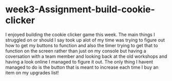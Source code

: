 # week3-Assignment-build-cookie-clicker

I enjoyed building the cookie clicker game this week. The main things I struggled on or should I say took up alot of my time was trying to figure out how to get my buttons to function and also the timer trying to get that to function on the screen rather than just on my console but having a coversation with a team member and looking back at the old workshops and having a look online I managed to figure it out. The only thing I havent managed to do is the button that is meant to increase each time I buy an item on my upgrades list!

